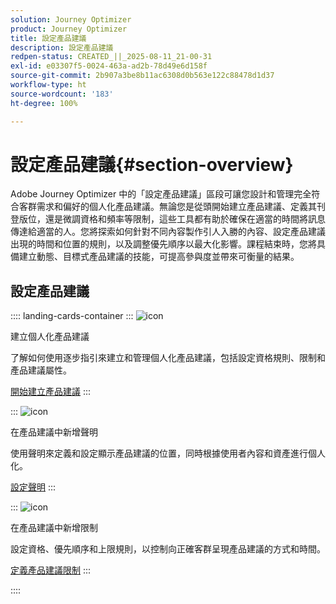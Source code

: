 ```yaml
---
solution: Journey Optimizer
product: Journey Optimizer
title: 設定產品建議
description: 設定產品建議
redpen-status: CREATED_||_2025-08-11_21-00-31
exl-id: e03307f5-0024-463a-ad2b-78d49e6d158f
source-git-commit: 2b907a3be8b11ac6308d0b563e122c88478d1d37
workflow-type: ht
source-wordcount: '183'
ht-degree: 100%

---
```


# 設定產品建議{#section-overview}

Adobe Journey Optimizer 中的「設定產品建議」區段可讓您設計和管理完全符合客群需求和偏好的個人化產品建議。無論您是從頭開始建立產品建議、定義其刊登版位，還是微調資格和頻率等限制，這些工具都有助於確保在適當的時間將訊息傳達給適當的人。您將探索如何針對不同內容製作引人入勝的內容、設定產品建議出現的時間和位置的規則，以及調整優先順序以最大化影響。課程結束時，您將具備建立動態、目標式產品建議的技能，可提高參與度並帶來可衡量的結果。

## 設定產品建議

:::: landing-cards-container
:::
![icon](https://cdn.experienceleague.adobe.com/icons/circle-play.svg?lang=zh-Hant)

建立個人化產品建議

了解如何使用逐步指引來建立和管理個人化產品建議，包括設定資格規則、限制和產品建議屬性。

[開始建立產品建議](../using/offers/offer-library/creating-personalized-offers.md)
:::

:::
![icon](https://cdn.experienceleague.adobe.com/icons/puzzle-piece.svg?lang=zh-Hant)

在產品建議中新增聲明

使用聲明來定義和設定顯示產品建議的位置，同時根據使用者內容和資產進行個人化。

[設定聲明](../using/offers/offer-library/add-representations.md)
:::

:::
![icon](https://cdn.experienceleague.adobe.com/icons/bullseye.svg?lang=zh-Hant)

在產品建議中新增限制

設定資格、優先順序和上限規則，以控制向正確客群呈現產品建議的方式和時間。

[定義產品建議限制](../using/offers/offer-library/add-constraints.md)
:::

::::
